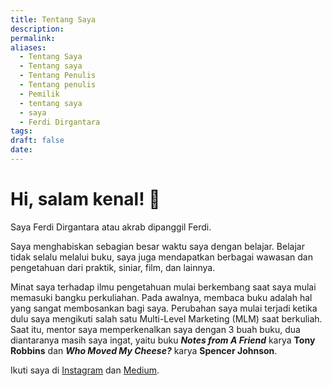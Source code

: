 ```yaml
---
title: Tentang Saya
description: 
permalink: 
aliases:
  - Tentang Saya
  - Tentang saya
  - Tentang Penulis
  - Tentang penulis
  - Pemilik
  - tentang saya
  - saya
  - Ferdi Dirgantara
tags: 
draft: false
date:
---
```

# Hi, salam kenal! 👋 
Saya Ferdi Dirgantara atau akrab dipanggil Ferdi. 

Saya menghabiskan sebagian besar waktu saya dengan belajar. Belajar tidak selalu melalui buku, saya juga mendapatkan berbagai wawasan dan pengetahuan dari praktik, siniar, film, dan lainnya.

Minat saya terhadap ilmu pengetahuan mulai berkembang saat saya mulai memasuki bangku perkuliahan. Pada awalnya, membaca buku adalah hal yang sangat membosankan bagi saya. Perubahan saya mulai terjadi ketika dulu saya mengikuti salah satu Multi-Level Marketing (MLM) saat berkuliah. Saat itu, mentor saya memperkenalkan saya dengan 3 buah buku, dua diantaranya masih saya ingat, yaitu buku **_Notes from A Friend_** karya **Tony Robbins** dan **_Who Moved My Cheese?_** karya **Spencer Johnson**.

Ikuti saya di [Instagram](https://instagram.com/frdi.d) dan [Medium](https://frdi.medium.com/).
